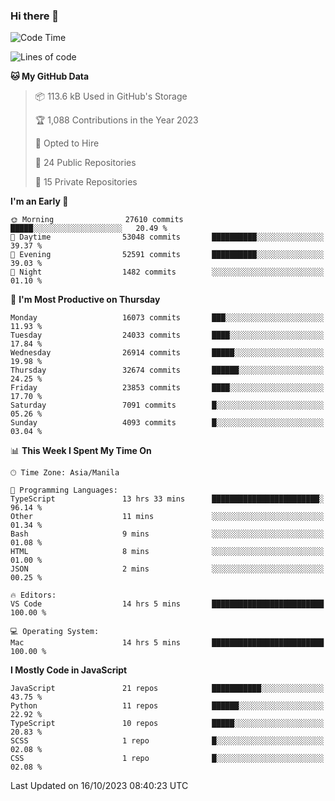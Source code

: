 ### Hi there 👋

<!--START_SECTION:waka-->
![Code Time](http://img.shields.io/badge/Code%20Time-418%20hrs%2011%20mins-blue)

![Lines of code](https://img.shields.io/badge/From%20Hello%20World%20I%27ve%20Written-58.5%20million%20lines%20of%20code-blue)

**🐱 My GitHub Data** 

> 📦 113.6 kB Used in GitHub's Storage 
 > 
> 🏆 1,088 Contributions in the Year 2023
 > 
> 💼 Opted to Hire
 > 
> 📜 24 Public Repositories 
 > 
> 🔑 15 Private Repositories 
 > 
**I'm an Early 🐤** 

```text
🌞 Morning                27610 commits       █████░░░░░░░░░░░░░░░░░░░░   20.49 % 
🌆 Daytime                53048 commits       ██████████░░░░░░░░░░░░░░░   39.37 % 
🌃 Evening                52591 commits       ██████████░░░░░░░░░░░░░░░   39.03 % 
🌙 Night                  1482 commits        ░░░░░░░░░░░░░░░░░░░░░░░░░   01.10 % 
```
📅 **I'm Most Productive on Thursday** 

```text
Monday                   16073 commits       ███░░░░░░░░░░░░░░░░░░░░░░   11.93 % 
Tuesday                  24033 commits       ████░░░░░░░░░░░░░░░░░░░░░   17.84 % 
Wednesday                26914 commits       █████░░░░░░░░░░░░░░░░░░░░   19.98 % 
Thursday                 32674 commits       ██████░░░░░░░░░░░░░░░░░░░   24.25 % 
Friday                   23853 commits       ████░░░░░░░░░░░░░░░░░░░░░   17.70 % 
Saturday                 7091 commits        █░░░░░░░░░░░░░░░░░░░░░░░░   05.26 % 
Sunday                   4093 commits        █░░░░░░░░░░░░░░░░░░░░░░░░   03.04 % 
```


📊 **This Week I Spent My Time On** 

```text
🕑︎ Time Zone: Asia/Manila

💬 Programming Languages: 
TypeScript               13 hrs 33 mins      ████████████████████████░   96.14 % 
Other                    11 mins             ░░░░░░░░░░░░░░░░░░░░░░░░░   01.34 % 
Bash                     9 mins              ░░░░░░░░░░░░░░░░░░░░░░░░░   01.08 % 
HTML                     8 mins              ░░░░░░░░░░░░░░░░░░░░░░░░░   01.00 % 
JSON                     2 mins              ░░░░░░░░░░░░░░░░░░░░░░░░░   00.25 % 

🔥 Editors: 
VS Code                  14 hrs 5 mins       █████████████████████████   100.00 % 

💻 Operating System: 
Mac                      14 hrs 5 mins       █████████████████████████   100.00 % 
```

**I Mostly Code in JavaScript** 

```text
JavaScript               21 repos            ███████████░░░░░░░░░░░░░░   43.75 % 
Python                   11 repos            ██████░░░░░░░░░░░░░░░░░░░   22.92 % 
TypeScript               10 repos            █████░░░░░░░░░░░░░░░░░░░░   20.83 % 
SCSS                     1 repo              █░░░░░░░░░░░░░░░░░░░░░░░░   02.08 % 
CSS                      1 repo              █░░░░░░░░░░░░░░░░░░░░░░░░   02.08 % 
```




 Last Updated on 16/10/2023 08:40:23 UTC
<!--END_SECTION:waka-->
